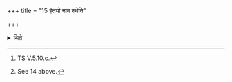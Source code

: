 +++
title = "15 हेतयो नाम स्थेति"

+++

<details><summary>थिते</summary>

15. With hetayo nāma stha...[^1] he offers six great libations in the same manner as that of Sarpa-libations[^2].   

[^1]: TS V.5.10.c.  

[^2]: See 14 above.  
</details>
